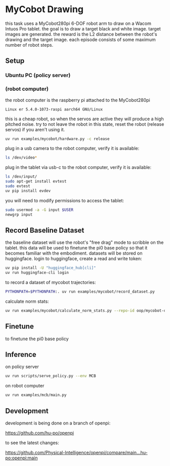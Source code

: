 # MyCobot Drawing

this task uses a MyCobot280pi 6-DOF robot arm to draw on a Wacom Intuos Pro tablet.
the goal is to draw a target black and white image.
target images are generated.
the reward is the L2 distance between the robot's drawing and the target image.
each episode consists of some maximum number of robot steps.

## Setup

### Ubuntu PC (policy server)

###  (robot computer)

the robot computer is the raspberry pi attached to the MyCobot280pi

`Linux er 5.4.0-1073-raspi aarch64 GNU/Linux`

this is a cheap robot, so when the servos are active they will produce a high pitched noise.
try to not leave the robot in this state, reset the robot (release servos) if you aren't using it.

```bash
uv run examples/mycobot/hardware.py -c release
```

plug in a usb camera to the robot computer, verify it is available:

```bash
ls /dev/video*
```

plug in the tablet via usb-c to the robot computer, verify it is available:

```bash
ls /dev/input/
sudo apt-get install evtest
sudo evtest
uv pip install evdev
```

you will need to modify permissions to access the tablet:

```bash
sudo usermod -a -G input $USER
newgrp input
```

## Record Baseline Dataset

the baseline dataset will use the robot's "free drag" mode to scribble on the tablet.
this data will be used to finetune the pi0 base policy so that it becomes familiar with the embodiment.
datasets will be stored on huggingface.
login to huggingface, create a read and write token:

```bash
uv pip install -U "huggingface_hub[cli]"
uv run huggingface-cli login
```

to record a dataset of mycobot trajectories:

```bash
PYTHONPATH=$PYTHONPATH:. uv run examples/mycobot/record_dataset.py
```

calculate norm stats:

```bash
uv run examples/mycobot/calculate_norm_stats.py --repo-id oop/mycobot-dataset
```

## Finetune

to finetune the pi0 base policy

## Inference

on policy server

```bash
uv run scripts/serve_policy.py --env MCB
```

on robot computer

```bash
uv run examples/mcb/main.py
```

## Development

development is being done on a branch of openpi:

https://github.com/hu-po/openpi

to see the latest changes:

https://github.com/Physical-Intelligence/openpi/compare/main...hu-po:openpi:main